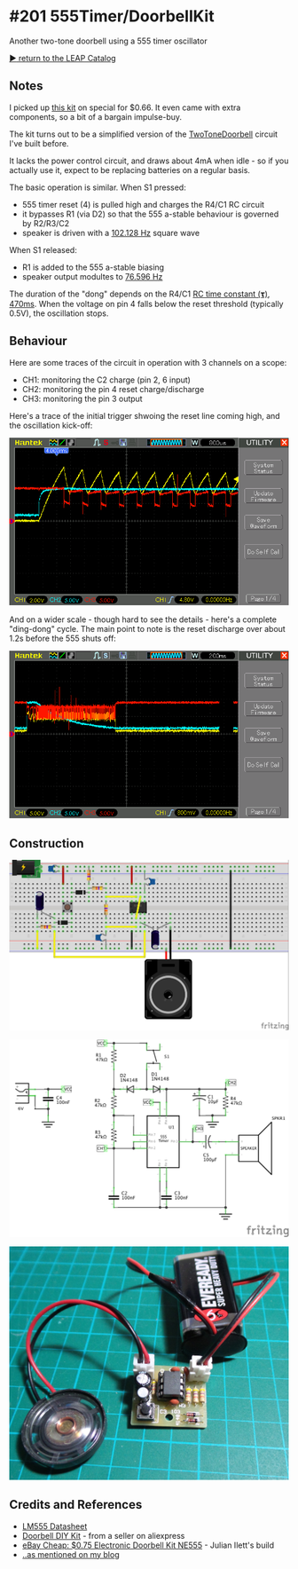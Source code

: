 # #201 555Timer/DoorbellKit

Another two-tone doorbell using a 555 timer oscillator


[:arrow_forward: return to the LEAP Catalog](https://leap.tardate.com)

## Notes

I picked up
[this kit](http://www.aliexpress.com/item/Perfect-Doorbell-Suite-Electronic-DIY-Kit-for-Home-Security-6V-PCB-3-9-x-3-5/32497451130.html)
on special for $0.66. It even came with extra components, so a bit of a bargain impulse-buy.

The kit turns out to be a simplified version of the [TwoToneDoorbell](../TwoToneDoorbell) circuit I've built before.

It lacks the power control circuit, and draws about 4mA when idle - so if you actually use it, expect to be replacing batteries
on a regular basis.

The basic operation is similar. When S1 pressed:
* 555 timer reset (4) is pulled high and charges the R4/C1 RC circuit
* it bypasses R1 (via D2) so that the 555 a-stable behaviour is governed by R2/R3/C2
* speaker is driven with a [102.128 Hz](http://visual555.tardate.com/?mode=astable&r1=47&r2=47&c=0.1) square wave

When S1 released:
* R1 is added to the 555 a-stable biasing
* speaker output modultes to [76.596 Hz](http://visual555.tardate.com/?mode=astable&r1=94&r2=47&c=0.1)

The duration of the "dong" depends on the R4/C1 [RC time constant (𝛕)](http://en.wikipedia.org/wiki/RC_time_constant),
[470ms](http://www.wolframalpha.com/input/?i=47k%CE%A9+*+10%CE%BCF).
When the voltage on pin 4 falls below the reset threshold (typically 0.5V), the oscillation stops.

## Behaviour

Here are some traces of the circuit in operation with 3 channels on a scope:

* CH1: monitoring the C2 charge (pin 2, 6 input)
* CH2: monitoring the pin 4 reset charge/discharge
* CH3: monitoring the pin 3 output

Here's a trace of the initial trigger shwoing the reset line coming high, and the oscillation kick-off:

![scope_trigger](./assets/scope_trigger.gif?raw=true)

And on a wider scale - though hard to see the details - here's a complete "ding-dong" cycle.
The main point to note is the reset discharge over about 1.2s before the 555 shuts off:

![scope_trigger](./assets/scope_decay.gif?raw=true)

## Construction

![Breadboard](./assets/DoorbellKit_bb.jpg?raw=true)

![The Schematic](./assets/DoorbellKit_schematic.jpg?raw=true)

![The Build](./assets/DoorbellKit_build.jpg?raw=true)

## Credits and References
* [LM555 Datasheet](http://www.futurlec.com/Linear/LM555CN.shtml)
* [Doorbell DIY Kit](http://www.aliexpress.com/item/Perfect-Doorbell-Suite-Electronic-DIY-Kit-for-Home-Security-6V-PCB-3-9-x-3-5/32497451130.html) - from a seller on aliexpress
* [eBay Cheap: $0.75 Electronic Doorbell Kit NE555](https://youtu.be/zGkbNP23zo4) - Julian Ilett's build
* [..as mentioned on my blog](https://blog.tardate.com/2016/04/littlearduinoprojects201-yet-another.html)
